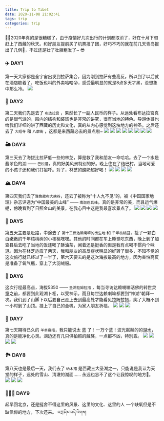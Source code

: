 ```yaml
---
title: Trip to Tibet
date: 2020-11-08 21:02:41
tags: trip
categories: trip
---
```


  🤦‍♀️2020年真的是很糟糕了，由于疫情好几次出行的计划都取消了，好在十月下旬赶上了西藏的秋天。和好朋友提前买了机票报了团，好巧不巧的就在前几天青岛报出了几例🙂，不过还是壮了壮胆粗发了~ 😎

<!-- more -->

### ✈️ DAY1
第一天大家都是全宇宙出发到拉萨集合，因为刚到拉萨有些高反，所以到了以后就在酒店歇着了，吃饭也叫的外卖哈哈😝，感受最明显的就是8点多天才黑，没想象中那么冷。
![](tibetTrip/day1.jpeg)

### 🌇 DAY2
第二天我们先是去了 `布达拉宫` ，果然长了一副人民币的样子。从远处看布达拉宫真的是很气派的，殿内的结构和装饰也是非常的讲究，很有当地的特色。导游休哥也给我们详细的讲了西藏的历史和文化，真的从内心感觉到这块地方的神圣。之后还去了 `大昭寺` 和 `八廓街` ，这都是来西藏必去的景点啦~
![](tibetTrip/day2-0.jpeg)
![](tibetTrip/day2-2.jpeg)
![](tibetTrip/day2-3.jpeg)
![](tibetTrip/day2-7.jpeg)
![](tibetTrip/day2-8.jpeg)
![](tibetTrip/day2-9.jpeg)
![](tibetTrip/day2-12.jpeg)
![](tibetTrip/day2-13.jpeg)

### 🏜 DAY3
第三天去了海拔比拉萨低一些的林芝，算是救了我和朋友一命哈哈。去了一个水是翡翠色的湖 —— `巴松措`，真的好美风景特别的好。晚上住在了结巴村，当地可爱的小孩子还和我们打招呼。对了，林芝的酸奶超好喝！
![](tibetTrip/day3-1.jpeg)
![](tibetTrip/day3-2.jpeg)
![](tibetTrip/day3-3.jpeg)
![](tibetTrip/day3-4.jpeg)

### 🏔 DAY4
第四天我们去了`雅鲁藏布大峡谷`，还去了被称为”十人九不见“的，被《中国国家地理》杂志评选为“中国最美的山峰” —— `南迦巴瓦峰`。真的是非常的美，而且运气爆棚，傍晚看到了日照金山的美景。在我心目中这是我最喜欢景点了。
![](tibetTrip/day4-1.jpeg)
![](tibetTrip/day4-4.jpeg)
![](tibetTrip/day4-2.jpeg)
![](tibetTrip/day4-3.jpeg)

### 🚌 DAY5
第五天主要是赶路，中途去了 `第十三世达赖喇嘛的出生地` 和 `千年核桃园`，捡了一颗白白嫩嫩的千年核桃树的小核桃嘿嘿。其他的时间都在车上睡觉吃东西，晚上到了加查县后去吃了当地的饭还喝了酥油茶，闻着还是挺香的但是我有点喝不惯内个味道。因为在林芝适应了两天，我和朋友的高反症状明显的好转了很多，不知不觉的这次旅行就已经过了一半了，第六天要去的是这次海拔最高的地方，因为害怕高反是准备了氧气瓶，穿上了大羽绒服。

### 🗻 DAY6
这次行程最高点，海拔5350 —— `圣湖拉姆拉措` ，每当寻访达赖喇嘛活佛的转世灵童之前，都要到此观湖卜相，以受神示，而且每世达赖喇嘛都要到“神湖”朝拜一次。我们到了山脚下以后要自己走上去到最高处才能看见拉姆拉措，爬了大概不到一小时到了山顶。挂上了自己的金帆，为家人朋友祈福。
![](tibetTrip/day6-1.jpeg)
![](tibetTrip/day6-2.jpeg)
![](tibetTrip/day6-3.jpeg)

### 🌌 DAY7
第七天期待已久的 `羊卓雍措`，我只能说太 蓝 了！一万个蓝！波光粼粼的的湖水，真的是能净化心灵。湖边还有几只供拍照的藏獒，一点都不凶，特别乖。
![](tibetTrip/day7-1.jpeg)
![](tibetTrip/day7-2.jpeg)
![](tibetTrip/day7-3.jpeg)
![](tibetTrip/day7-4.jpeg)

### 🏞 DAY8
第八天也是最后一天，我们去了 `纳木措` 是西藏三大圣湖之一，只能说是我认为天堂的样子，远处的雪山、清澈的湖面……
永远也忘不了这个让我惊叹的地方💙。
![](tibetTrip/day8-1.jpeg)
![](tibetTrip/day8-2.jpeg)
![](tibetTrip/day8-3.jpeg)

### 👩🏼‍💻 DAY9
起早回北京，还是挺舍不得这里的风景、这里的文化、这里的人
一个缺氧但是不缺信仰的地方，下次还来。
བཀྲ་ཤིས་བདེ་ལེགས། 